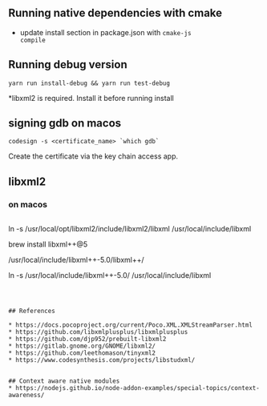 ## Running native dependencies with cmake 
* update install section in package.json with <code>cmake-js compile</code>

## Running debug version
```
yarn run install-debug && yarn run test-debug
```

*libxml2 is required. Install it before running install

## signing gdb on macos 
```
codesign -s <certificate_name> `which gdb`
```
Create the certificate via the key chain access app.


## libxml2 

### on macos 
```

```

ln -s /usr/local/opt/libxml2/include/libxml2/libxml /usr/local/include/libxml



brew install libxml++@5

 /usr/local/include/libxml++-5.0/libxml++/

 ln -s /usr/local/include/libxml++-5.0/ /usr/local/include/libxml


```



## References 

* https://docs.pocoproject.org/current/Poco.XML.XMLStreamParser.html
* https://github.com/libxmlplusplus/libxmlplusplus
* https://github.com/djp952/prebuilt-libxml2
* https://gitlab.gnome.org/GNOME/libxml2/
* https://github.com/leethomason/tinyxml2
* https://www.codesynthesis.com/projects/libstudxml/


## Context aware native modules 
* https://nodejs.github.io/node-addon-examples/special-topics/context-awareness/